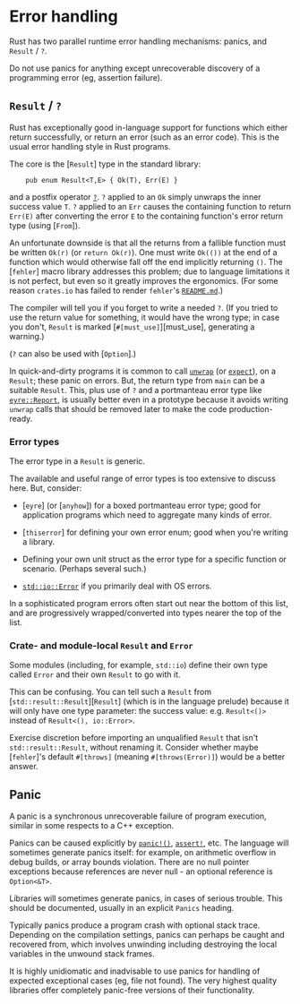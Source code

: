 Error handling
==============

[comment]: # ( Copyright 2021 Ian Jackson and contributors  )
[comment]: # ( SPDX-License-Identifier: MIT                 )
[comment]: # ( There is NO WARRANTY.                        )

Rust has two parallel runtime error handling mechanisms:
panics, and `Result` / `?`.

Do not use panics for anything except
unrecoverable discovery of a programming error
(eg, assertion failure).

`Result` / `?`
--------------

Rust has exceptionally good in-language support for functions which
either return successfully,
or return an error (such as an error code).
This is the usual error handling style in Rust programs.

The core is the [`Result`] type in the standard library:

```
    pub enum Result<T,E> { Ok(T), Err(E) }
```

and a postfix operator [`?`](https://doc.rust-lang.org/reference/expressions/operator-expr.html#the-question-mark-operator).
`?` applied to an `Ok` simply unwraps the inner success value `T`.
`?` applied to an `Err`
causes the containing function to return `Err(E)`
after converting the error `E`
to the containing function's error return type (using [`From`]).

An unfortunate downside is that all the returns
from a fallible function
must be written `Ok(r)` (or `return Ok(r)`).
One must write
`Ok(())` at the end of a function which would otherwise fall off the end
implicitly returning `()`.
The [`fehler`] macro library addresses this problem;
due to language limitations it is not perfect,
but even so it greatly improves the ergonomics.
(For some reason `crates.io` has failed to render
`fehler`'s [`README.md`](https://github.com/withoutboats/fehler).)

The compiler will tell you if you forget to write a needed `?`.
(If you tried to use the return value for something,
it would have the wrong type;
in case you don't, `Result` is marked
[`#[must_use]`][must_use],
generating a warning.)

(`?` can also be used with [`Option`].)

In quick-and-dirty programs it is common to call
[`unwrap`](https://doc.rust-lang.org/nightly/std/result/enum.Result.html#method.unwrap)
(or [`expect`](https://doc.rust-lang.org/nightly/std/result/enum.Result.html#method.expect)), on a `Result`; these panic on errors.
But, the return type from `main` can be a suitable `Result`.
This,
plus use of `?` and a portmanteau error type like
[`eyre::Report`](https://docs.rs/eyre/latest/eyre/struct.Report.html),
is usually better even in a prototype because it avoids writing
`unwrap` calls that should be removed later
to make the code production-ready.


### Error types


The error type in a `Result` is generic.

The available and useful range of error types is
too extensive to discuss here.
But, consider:

 * [`eyre`] (or [`anyhow`])
   for a boxed portmanteau error type;
   good for application programs which need to
   aggregate many kinds of error.

 * [`thiserror`] for defining your own error enum;
   good when you're writing a library.

 * Defining your own unit struct as the error type
   for a specific function or scenario.  (Perhaps several such.)

 * [`std::io::Error`](https://doc.rust-lang.org/nightly/std/io/struct.Error.html) if you primarily deal with OS errors.

In a sophisticated program errors often start out
near the bottom of this list,
and are progressively wrapped/converted into types
nearer the top of the list.


### Crate- and module-local `Result` and `Error`

Some modules (including, for example, `std::io`)
define their own type called `Error`
and their own `Result` to go with it.

This can be confusing.
You can tell such a `Result`
from [`std::result::Result`][`Result`]
(which is in the language prelude)
because it will only have one type parameter: the success value:
e.g. `Result<()>` instead of `Result<(), io::Error>`.

Exercise discretion before importing an unqualified
`Result` that isn't `std::result::Result`, without renaming it.
Consider whether maybe [`fehler`]'s default `#[throws]`
(meaning `#[throws(Error)]`) would be a better answer.


Panic
-----

A panic is a synchronous unrecoverable failure of program execution,
similar in some respects to a C++ exception.

Panics can be caused explicitly by
[`panic!()`](https://doc.rust-lang.org/nightly/std/macro.panic.html),
[`assert!`](https://doc.rust-lang.org/nightly/std/macro.assert.html), etc.
The language will sometimes generate panics itself:
for example,
on arithmetic overflow in debug builds,
or array bounds violation.
There are no null pointer exceptions because
references are never null - an optional reference is `Option<&T>`.

Libraries will sometimes generate panics,
in cases of serious trouble.
This should be documented, usually in an explicit `Panics` heading.

Typically panics produce a program crash with optional stack trace.
Depending on the compilation settings, panics can perhaps be caught
and recovered from,
which involves unwinding
including destroying the local variables in the unwound stack frames.

It is highly unidiomatic and inadvisable to use panics for
handling of expected exceptional cases
(eg, file not found).
The very highest quality libraries offer completely panic-free
versions of their functionality.
